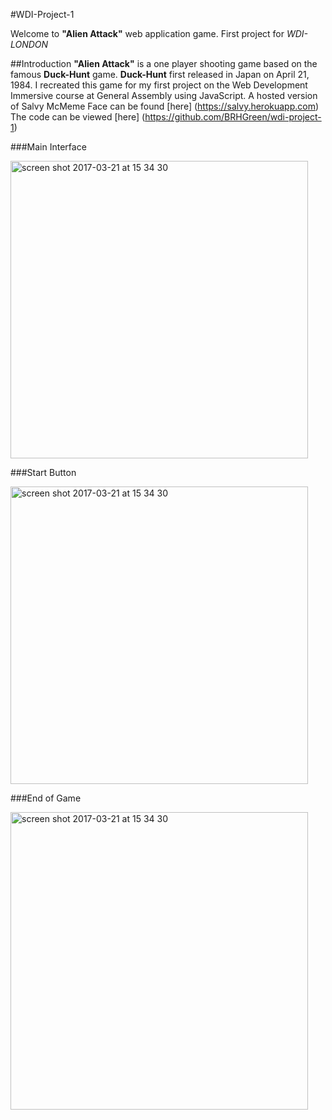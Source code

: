 #WDI-Project-1

Welcome to **"Alien Attack"** web application game. First project for *WDI-LONDON*


##Introduction
**"Alien Attack"** is a one player shooting game based on the famous **Duck-Hunt** game. **Duck-Hunt** first released in Japan on April 21, 1984. I recreated this game for my first project on the Web Development Immersive course at General Assembly using JavaScript. A hosted version of Salvy McMeme Face can be found [here] (https://salvy.herokuapp.com) The code can be viewed [here] (https://github.com/BRHGreen/wdi-project-1)

###Main Interface

<img width="476" alt="screen shot 2017-03-21 at 15 34 30" src="http://i.imgur.com/8DgzUWJ.jpg">

###Start Button

<img width="476" alt="screen shot 2017-03-21 at 15 34 30" src="http://i.imgur.com/rXO3wCO.jpg">

###End of Game

<img width="476" alt="screen shot 2017-03-21 at 15 34 30" src="http://i.imgur.com/DJwhbKa.jpg">